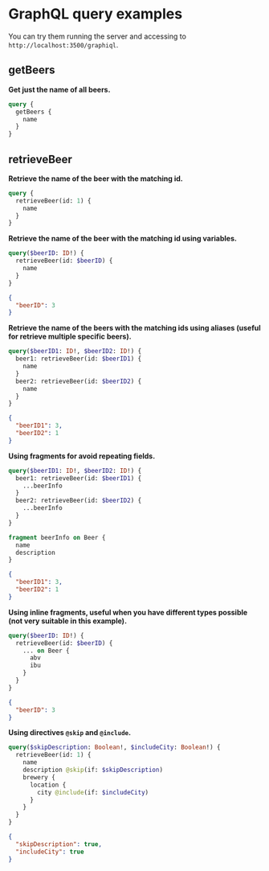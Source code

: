 # GraphQL query examples

You can try them running the server and accessing to `http://localhost:3500/graphiql`.

## getBeers

**Get just the name of all beers.**

```graphql
query {
  getBeers {
    name
  }
}
```

## retrieveBeer

**Retrieve the name of the beer with the matching id.**

```graphql
query {
  retrieveBeer(id: 1) {
    name
  }
}
```

**Retrieve the name of the beer with the matching id using variables.**

```graphql
query($beerID: ID!) {
  retrieveBeer(id: $beerID) {
    name
  }
}
```

```json
{
  "beerID": 3
}
```

**Retrieve the name of the beers with the matching ids using aliases (useful for retrieve multiple specific beers).**

```graphql
query($beerID1: ID!, $beerID2: ID!) {
  beer1: retrieveBeer(id: $beerID1) {
    name
  }
  beer2: retrieveBeer(id: $beerID2) {
    name
  }
}
```

```json
{
  "beerID1": 3,
  "beerID2": 1
}
```

**Using fragments for avoid repeating fields.**

```graphql
query($beerID1: ID!, $beerID2: ID!) {
  beer1: retrieveBeer(id: $beerID1) {
    ...beerInfo
  }
  beer2: retrieveBeer(id: $beerID2) {
    ...beerInfo
  }
}

fragment beerInfo on Beer {
  name
  description
}
```

```json
{
  "beerID1": 3,
  "beerID2": 1
}
```

**Using inline fragments, useful when you have different types possible (not very suitable in this example).**

```graphql
query($beerID: ID!) {
  retrieveBeer(id: $beerID) {
    ... on Beer {
      abv
      ibu
    }
  }
}
```

```json
{
  "beerID": 3
}
```

**Using directives `@skip` and `@include`.**

```graphql
query($skipDescription: Boolean!, $includeCity: Boolean!) {
  retrieveBeer(id: 1) {
    name
    description @skip(if: $skipDescription)
    brewery {
      location {
        city @include(if: $includeCity)
      }
    }
  }
}
```

```json
{
  "skipDescription": true,
  "includeCity": true
}
```
